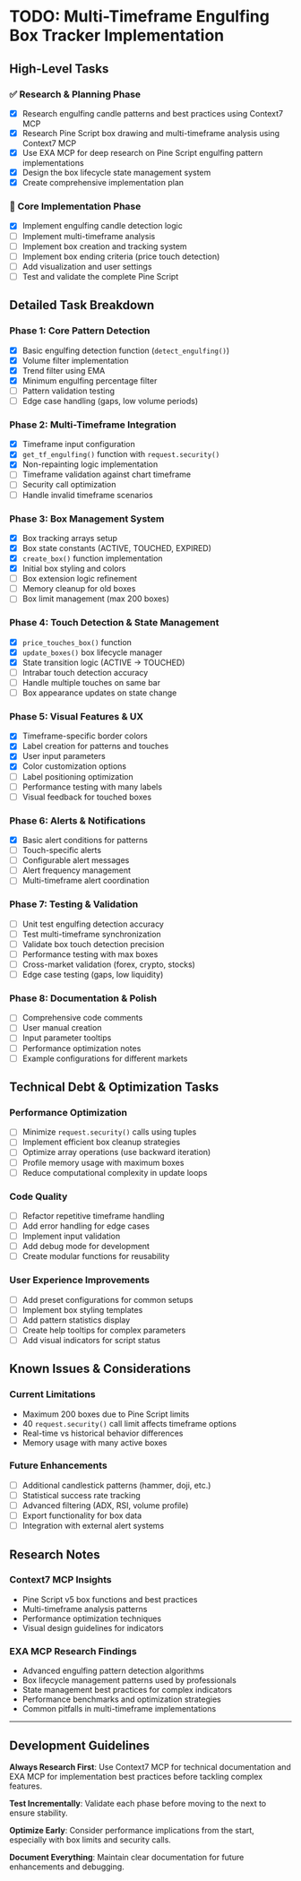 # TODO: Multi-Timeframe Engulfing Box Tracker Implementation

## High-Level Tasks

### ✅ Research & Planning Phase
- [x] Research engulfing candle patterns and best practices using Context7 MCP
- [x] Research Pine Script box drawing and multi-timeframe analysis using Context7 MCP  
- [x] Use EXA MCP for deep research on Pine Script engulfing pattern implementations
- [x] Design the box lifecycle state management system
- [x] Create comprehensive implementation plan

### 🔄 Core Implementation Phase
- [x] Implement engulfing candle detection logic
- [ ] Implement multi-timeframe analysis
- [ ] Implement box creation and tracking system
- [ ] Implement box ending criteria (price touch detection)
- [ ] Add visualization and user settings
- [ ] Test and validate the complete Pine Script

## Detailed Task Breakdown

### Phase 1: Core Pattern Detection
- [x] Basic engulfing detection function (`detect_engulfing()`)
- [x] Volume filter implementation  
- [x] Trend filter using EMA
- [x] Minimum engulfing percentage filter
- [ ] Pattern validation testing
- [ ] Edge case handling (gaps, low volume periods)

### Phase 2: Multi-Timeframe Integration  
- [x] Timeframe input configuration
- [x] `get_tf_engulfing()` function with `request.security()`
- [x] Non-repainting logic implementation
- [ ] Timeframe validation against chart timeframe
- [ ] Security call optimization
- [ ] Handle invalid timeframe scenarios

### Phase 3: Box Management System
- [x] Box tracking arrays setup
- [x] Box state constants (ACTIVE, TOUCHED, EXPIRED)
- [x] `create_box()` function implementation
- [x] Initial box styling and colors
- [ ] Box extension logic refinement
- [ ] Memory cleanup for old boxes
- [ ] Box limit management (max 200 boxes)

### Phase 4: Touch Detection & State Management
- [x] `price_touches_box()` function
- [x] `update_boxes()` box lifecycle manager
- [x] State transition logic (ACTIVE → TOUCHED)
- [ ] Intrabar touch detection accuracy
- [ ] Handle multiple touches on same bar
- [ ] Box appearance updates on state change

### Phase 5: Visual Features & UX
- [x] Timeframe-specific border colors
- [x] Label creation for patterns and touches
- [x] User input parameters
- [x] Color customization options
- [ ] Label positioning optimization
- [ ] Performance testing with many labels
- [ ] Visual feedback for touched boxes

### Phase 6: Alerts & Notifications
- [x] Basic alert conditions for patterns
- [ ] Touch-specific alerts
- [ ] Configurable alert messages
- [ ] Alert frequency management
- [ ] Multi-timeframe alert coordination

### Phase 7: Testing & Validation
- [ ] Unit test engulfing detection accuracy
- [ ] Test multi-timeframe synchronization
- [ ] Validate box touch detection precision
- [ ] Performance testing with max boxes
- [ ] Cross-market validation (forex, crypto, stocks)
- [ ] Edge case testing (gaps, low liquidity)

### Phase 8: Documentation & Polish
- [ ] Comprehensive code comments
- [ ] User manual creation
- [ ] Input parameter tooltips
- [ ] Performance optimization notes
- [ ] Example configurations for different markets

## Technical Debt & Optimization Tasks

### Performance Optimization
- [ ] Minimize `request.security()` calls using tuples
- [ ] Implement efficient box cleanup strategies
- [ ] Optimize array operations (use backward iteration)
- [ ] Profile memory usage with maximum boxes
- [ ] Reduce computational complexity in update loops

### Code Quality
- [ ] Refactor repetitive timeframe handling
- [ ] Add error handling for edge cases
- [ ] Implement input validation
- [ ] Add debug mode for development
- [ ] Create modular functions for reusability

### User Experience Improvements
- [ ] Add preset configurations for common setups
- [ ] Implement box styling templates
- [ ] Add pattern statistics display
- [ ] Create help tooltips for complex parameters
- [ ] Add visual indicators for script status

## Known Issues & Considerations

### Current Limitations
- Maximum 200 boxes due to Pine Script limits
- 40 `request.security()` call limit affects timeframe options
- Real-time vs historical behavior differences
- Memory usage with many active boxes

### Future Enhancements
- [ ] Additional candlestick patterns (hammer, doji, etc.)
- [ ] Statistical success rate tracking
- [ ] Advanced filtering (ADX, RSI, volume profile)
- [ ] Export functionality for box data
- [ ] Integration with external alert systems

## Research Notes

### Context7 MCP Insights
- Pine Script v5 box functions and best practices
- Multi-timeframe analysis patterns
- Performance optimization techniques
- Visual design guidelines for indicators

### EXA MCP Research Findings
- Advanced engulfing pattern detection algorithms
- Box lifecycle management patterns used by professionals
- State management best practices for complex indicators
- Performance benchmarks and optimization strategies
- Common pitfalls in multi-timeframe implementations

---

## Development Guidelines

**Always Research First**: Use Context7 MCP for technical documentation and EXA MCP for implementation best practices before tackling complex features.

**Test Incrementally**: Validate each phase before moving to the next to ensure stability.

**Optimize Early**: Consider performance implications from the start, especially with box limits and security calls.

**Document Everything**: Maintain clear documentation for future enhancements and debugging.